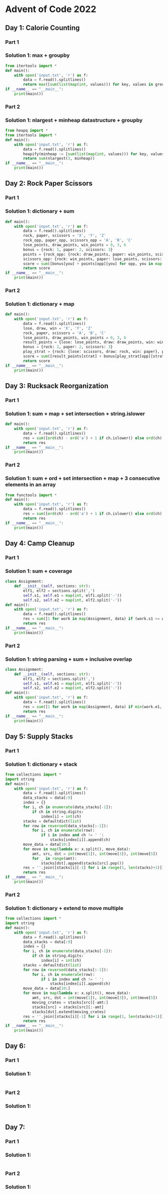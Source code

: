 # Advent of Code 2022

## Day 1: Calorie Counting

### Part 1

### Solution 1:  max + groupby

```py
from itertools import *
def main():
    with open('input.txt', 'r') as f:
        data = f.read().splitlines()
        return max([sum(list(map(int, values))) for key, values in groupby(data, lambda s: s != '') if key])
if __name__ == "__main__":
    print(main())
```

### Part 2

### Solution 1:  nlargest + minheap datastructure + groupby

```py
from heapq import *
from itertools import *
def main():
    with open('input.txt', 'r') as f:
        data = f.read().splitlines()
        heapify(minheap := [sum(list(map(int, values))) for key, values in groupby(data, lambda s: s != '') if key])
        return sum(nlargest(3, minheap))
if __name__ == "__main__":
    print(main())
```

## Day 2: Rock Paper Scissors

### Part 1

### Solution 1:  dictionary + sum

```py
def main():
    with open('input.txt', 'r') as f:
        data = f.read().splitlines()
        rock, paper, scissors = 'X', 'Y', 'Z'
        rock_opp, paper_opp, scissors_opp = 'A', 'B', 'C'
        lose_points, draw_points, win_points = 0, 3, 6
        bonus = {rock: 1, paper: 2, scissors: 3}
        points = {rock_opp: {rock: draw_points, paper: win_points, scissors: lose_points}, paper_opp: {rock: lose_points, paper: draw_points, scissors: win_points}, 
        scissors_opp: {rock: win_points, paper: lose_points, scissors: draw_points}}
        score = sum([bonus[you] + points[opp][you] for opp, you in map(lambda play: play.split(), data)])
        return score
if __name__ == "__main__":
    print(main())
```

### Part 2

### Solution 1:  dictionary + map

```py
def main():
    with open('input.txt', 'r') as f:
        data = f.read().splitlines()
        lose, draw, win = 'X', 'Y', 'Z'
        rock, paper, scissors = 'A', 'B', 'C'
        lose_points, draw_points, win_points = 0, 3, 6
        result_points = {lose: lose_points, draw: draw_points, win: win_points}
        bonus = {rock: 1, paper: 2, scissors: 3}
        play_strat = {rock: {lose: scissors, draw: rock, win: paper}, paper: {lose: rock, draw: paper, win: scissors}, scissors: {lose: paper, draw: scissors, win: rock}}
        score = sum([result_points[strat] + bonus[play_strat[opp][strat]] for opp, strat in map(lambda play: play.split(), data)])
        return score
if __name__ == "__main__":
    print(main())
```

## Day 3: Rucksack Reorganization

### Part 1

### Solution 1: sum + map + set intersection + string.islower

```py
def main():
    with open('input.txt', 'r') as f:
        data = f.read().splitlines()
        res = sum([ord(ch) - ord('a') + 1 if ch.islower() else ord(ch) - ord('A') + 27 for ch in map(lambda rucksack: next(iter(set(rucksack[:len(rucksack)//2]) & set(rucksack[len(rucksack)//2:]))), data)])
        return res
if __name__ == "__main__":
    print(main())
```

### Part 2

### Solution 1:  sum + ord + set intersection + map + 3 consecutive elements in an array

```py
from functools import *
def main():
    with open('input.txt', 'r') as f:
        data = f.read().splitlines()
        res = sum([ord(ch) - ord('a') + 1 if ch.islower() else ord(ch) - ord('A') + 27 for ch in map(lambda i: next(iter(reduce(lambda x, y: x & y, map(set, [data[i-2], data[i-1], data[i]])))) ,range(2, len(data), 3))])
        return res
if __name__ == "__main__":
    print(main())
```

## Day 4: Camp Cleanup

### Part 1

### Solution 1:  sum + coverage

```py
class Assignment:
    def __init__(self, sections: str):
        elf1, elf2 = sections.split(',')
        self.s1, self.e1 = map(int, elf1.split('-'))
        self.s2, self.e2 = map(int, elf2.split('-'))
def main():
    with open('input.txt', 'r') as f:
        data = f.read().splitlines()
        res = sum([1 for work in map(Assignment, data) if (work.s1 >= work.s2 and work.e1 <= work.e2) or (work.s2 >= work.s1 and work.e2 <= work.e1)])
        return res
if __name__ == "__main__":
    print(main())
```

### Part 2

### Solution 1:  string parsing + sum + inclusive overlap

```py
class Assignment:
    def __init__(self, sections: str):
        elf1, elf2 = sections.split(',')
        self.s1, self.e1 = map(int, elf1.split('-'))
        self.s2, self.e2 = map(int, elf2.split('-'))
def main():
    with open('input.txt', 'r') as f:
        data = f.read().splitlines()
        res = sum([1 for work in map(Assignment, data) if min(work.e1, work.e2) - max(work.s1, work.s2) >= 0])
        return res
if __name__ == "__main__":
    print(main())
```

## Day 5: Supply Stacks 

### Part 1

### Solution 1:  dictionary + stack

```py
from collections import *
import string
def main():
    with open('input.txt', 'r') as f:
        data = f.read().splitlines()
        data_stacks = data[:9]
        index = {}
        for i, ch in enumerate(data_stacks[-1]):
            if ch in string.digits:
                index[i] = int(ch)
        stacks = defaultdict(list)
        for row in reversed(data_stacks[:-1]):
            for i, ch in enumerate(row):
                if i in index and ch != ' ':
                    stacks[index[i]].append(ch)
        move_data = data[10:]
        for move in map(lambda x: x.split(), move_data):
            amt, src, dst = int(move[1]), int(move[3]), int(move[5])
            for _ in range(amt):
                stacks[dst].append(stacks[src].pop())
        res = ''.join([stacks[i][-1] for i in range(1, len(stacks)+1)])
        return res
if __name__ == "__main__":
    print(main())
```

### Part 2

### Solution 1:  dictionary + extend to move multiple

```py
from collections import *
import string
def main():
    with open('input.txt', 'r') as f:
        data = f.read().splitlines()
        data_stacks = data[:9]
        index = {}
        for i, ch in enumerate(data_stacks[-1]):
            if ch in string.digits:
                index[i] = int(ch)
        stacks = defaultdict(list)
        for row in reversed(data_stacks[:-1]):
            for i, ch in enumerate(row):
                if i in index and ch != ' ':
                    stacks[index[i]].append(ch)
        move_data = data[10:]
        for move in map(lambda x: x.split(), move_data):
            amt, src, dst = int(move[1]), int(move[3]), int(move[5])
            moving_crates = stacks[src][-amt:]
            stacks[src] = stacks[src][:-amt]
            stacks[dst].extend(moving_crates)
        res = ''.join([stacks[i][-1] for i in range(1, len(stacks)+1)])
        return res
if __name__ == "__main__":
    print(main())
```

## Day 6:

### Part 1

### Solution 1: 

```py

```

### Part 2

### Solution 1:

```py

```

## Day 7:

### Part 1

### Solution 1: 

```py

```

### Part 2

### Solution 1:

```py

```

